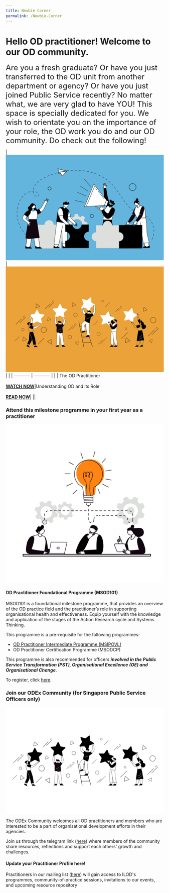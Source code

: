```yaml
---
title: Newbie Corner
permalink: /Newbie-Corner
---
```

# Hello OD practitioner! Welcome to our OD community. 

<font size="5">Are you a fresh graduate? Or have you just transferred to the OD unit from another department or agency? Or have you just joined Public Service recently? No matter what, we are very glad to have YOU! This space is specially dedicated for you. We wish to orientate you on the importance of your role, the OD work you do and our OD community. Do check out the following!<br></font>



| ![](/images/Organisation%20Design.jpg) | ![](/images/Employee%20Engagement.jpg) | |
| -------- | -------- | |
| The OD Practitioner <br><br><strong><a href="https://vimeo.com/74434435"> WATCH NOW</a></strong>|Understanding OD and its Role <br><br><strong><a href="https://go.gov.sg/reachingouteveryday"> READ NOW</a></strong>|
 ||

### Attend this milestone programme in your first year as a practitioner

![](/images/business.png)
#### OD Practitioner Foundational Programme (MSOD101)

MSOD101 is a foundational milestone programme, that provides an overview of the OD practice field and the practitioner’s role in supporting organisational health and effectiveness. Equip yourself with the knowledge and application of the stages of the Action Research cycle and Systems Thinking.

This programme is a pre-requisite for the following programmes:
* [OD Practitioner Intermediate Programme (MSIPOVL)](https://register.csc.gov.sg/course/msipovl)
* OD Practitioner Certification Programme (MSODCP)

This programme is also recommended for officers ***involved in the Public Service Transformation (PST), Organisational Excellence (OE) and Organisational Change***.

To register, click [here](https://register.csc.gov.sg/course/msod101). 

### Join our ODEx Community (for Singapore Public Service Officers only)

![](/images/Employee%20Engagement_transparent.png)

The ODEx Community welcomes all OD practitioners and members who are interested to be a part of organisational development efforts in their agencies.

Join us through the telegram link ([here](https://go.gov.sg/odexcommunity)) where members of the community share resources, reflections and support each others' growth and challenges.

#### Update your Practitioner Profile here!

Practitioners in our mailing list ([here](https://go.gov.sg/odpracmailinglist)) will gain access to ILOD's
programmes, community-of-practice sessions, invitations to our events, and upcoming resource repository